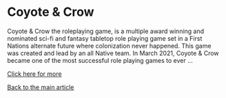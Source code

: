 # Coyote &amp; Crow

Coyote & Crow the roleplaying game, is a multiple award winning and nominated sci-fi and fantasy tabletop role playing game set in a First Nations alternate future where colonization never happened. This game was created and lead by an all Native team. In March 2021, Coyote & Crow became one of the most successful role playing games to ever ...

[Click here for more](https://coyoteandcrow.net/)

[Back to the main article](../article.html)